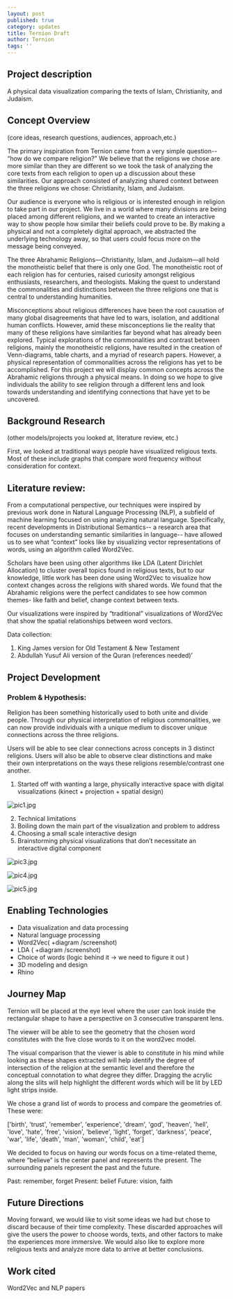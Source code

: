 ```yaml
---
layout: post
published: true
category: updates
title: Ternion Draft
author: Ternion
tags: ''
---
```

##  Project description
A physical data visualization comparing the texts of Islam, Christianity, and Judaism.

## Concept Overview
(core ideas, research questions, audiences, approach,etc.)

The primary inspiration from Ternion came from a very simple question-- “how do we compare religion?” We believe that the religions we chose are more similar than they are different so we took the task of analyzing the core texts from each religion to open up a discussion about these similarities. Our approach consisted of analyzing shared context between the three religions we chose: Christianity, Islam, and Judaism.
 
Our audience is everyone who is religious or is interested enough in religion to take part in our project. We live in a world where many divisions are being placed among different religions, and we wanted to create an interactive way to show people how similar their beliefs could prove to be. By making a physical and not a completely digital approach, we abstracted the underlying technology away, so that users could focus more on the message being conveyed.

The three Abrahamic Religions—Christianity, Islam, and Judaism—all hold the monotheistic belief that there is only one God. The monotheistic root of each religion has for centuries, raised curiosity amongst religious enthusiasts, researchers, and theologists. Making the quest to understand the commonalities and distinctions between the three religions one that is central to understanding humanities. 

Misconceptions about religious differences have been the root causation of many global disagreements that have led to wars, isolation, and additional human conflicts. However, amid these misconceptions lie the reality that many of these religions have similarities far beyond what has already been explored. Typical explorations of the commonalities and contrast between religions, mainly the monotheistic religions, have resulted in the creation of Venn-diagrams, table charts, and a myriad of research papers. However, a physical representation of commonalities across the religions has yet to be accomplished. For this project we will display common concepts across the Abrahamic religions through a physical means. In doing so we hope to give individuals the ability to see religion through a different lens and look towards understanding and identifying connections that have yet to be uncovered. 



## Background Research
(other models/projects you looked at, literature review, etc.)

First, we looked at traditional ways people have visualized religious texts. Most of these include graphs that compare word frequency without consideration for context. 

## Literature review:

From a computational perspective, our techniques were inspired by previous work done in Natural Language Processing (NLP), a subfield of machine learning focused on using analyzing natural language. Specifically, recent developments in Distributional Semantics-- a research area that focuses on understanding semantic similarities in language-- have allowed us to see what “context” looks like by visualizing vector representations of words, using an algorithm called Word2Vec.

Scholars have been using other algorithms like LDA (Latent Dirichlet Allocation) to cluster overall topics found in religious texts, but to our knowledge, little work has been done using Word2Vec to visualize how context changes across the religions with shared words. We found that the Abrahamic religions were the perfect candidates to see how common themes- like faith and belief, change context between texts.

Our visualizations were inspired by “traditional” visualizations of Word2Vec that show the spatial relationships between word vectors. 

Data collection:
1.	King James version for Old Testament & New Testament 
2.	Abdullah Yusuf Ali version of the Quran (references needed)’


## Project Development

### Problem & Hypothesis:
Religion has been something historically used to both unite and divide people. Through our physical interpretation of religious commonalities, we can now provide individuals with a unique medium to discover unique connections across the three religions. 

Users will be able to see clear connections across concepts in 3 distinct religions. Users will also be able to observe clear distinctions and make their own interpretations on the ways these religions resemble/contrast one another. 



1.	Started off with wanting a large, physically interactive space with digital visualizations (kinect + projection + spatial design)

![pic1.jpg]({{site.baseurl}}/assets/pic1.jpg)

2.	Technical limitations
3.	Boiling down the main part of the visualization and problem to address
4.	Choosing a small scale interactive design
5.	Brainstorming physical visualizations that don’t necessitate an interactive digital component

![pic3.jpg]({{site.baseurl}}/assets/pic3.jpg)

![pic4.jpg]({{site.baseurl}}/assets/pic4.jpg)

![pic5.jpg]({{site.baseurl}}/assets/pic5.jpg)

## Enabling Technologies

-	Data visualization and data processing
-	Natural language processing
-	Word2Vec( +diagram /screenshot)
-	LDA ( +diagram /screenshot)
-	Choice of words (logic behind it → we need to figure it out )
-	3D modeling and design
-	Rhino 


## Journey Map
Ternion will be placed at the eye level where the user can look inside the rectangular shape to have a perspective on 3 consecutive transparent lens. 

The viewer will be able to see the geometry that the chosen word constitutes with the five close words to it on the word2vec model. 

The visual comparison that the viewer is able to constitute in his mind while looking as these shapes extracted will help identify the degree of intersection of the religion at the semantic level and therefore the conceptual connotation to what degree they differ. 
Dragging the acrylic along the slits will help highlight the different words which will be lit by LED light strips inside.

We chose a grand list of words to process and compare the geometries of. These were:

['birth', 'trust', 'remember', 'experience', 'dream', 'god', 'heaven', 'hell', 'love', 'hate', 'free', 'vision', 'believe',  'light', 'forget', 'darkness', 'peace', 'war', 'life', 'death', 'man', 'woman', 'child', 'eat']

We decided to focus on having our words focus on a time-related theme, where “believe” is the center panel and represents the present. The surrounding panels represent the past and the future. 

Past: remember, forget
Present:  belief
Future: vision, faith


## Future Directions 
Moving forward, we would like to visit some ideas we had but chose to discard because of their time complexity. These discarded approaches will give the users the power to choose words, texts, and other factors to make the experiences more immersive. We would also like to explore more religious texts and analyze more data to arrive at better conclusions.

## Work cited
Word2Vec and NLP papers
